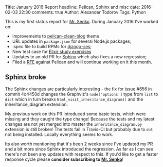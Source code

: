 Title: January 2016 Report
headline: Pelican, Sphinx and misc
date: 2016-02-03 22:30
comments: true
Author: Alexander Todorov
Tags: Python

This is my first status report for [Mr. Senko](http://MrSenko.com). During
January 2016 I've worked on:

* Improvements to
[pelican-clean-blog](https://github.com/gilsondev/pelican-clean-blog/pulls?q=is%3Apr+author%3Aatodorov+is%3Aclosed)
theme
* URL updates in `package.json` for several Node.js packages;
* .spec file to build RPMs for
[django-ses](https://github.com/django-ses/django-ses/pull/83);
* New test case for
[Elixir study exercises](https://github.com/belgian-elixir-study-group/efl/pull/5)
* Updates to an old PR for
[Sphinx](https://github.com/sphinx-doc/sphinx/pull/1902) which also fixes a
new regression;
* Filed a
[RFE](https://github.com/getpelican/pelican/issues/1902) against Pelican
and will continue working on it this month.


Sphinx broke
------------

The Sphinx changes are particularly interesting - the fix for
issue #656 in commit 4c4450d changes the Graphviz's
`node['options']` type from `list` to `dict` which in turn breaks
`html_visit_inheritance_diagram()` and the inheritance_diagram extension.

My previous work on this PR introduced some basic tests, which were missing
and they caught the type change! Because the tests and my latest changes are
not yet merged into master the `inheritance_diagram.py` extension is still
broken! The tests fail in Travis-CI but probably due to `dot` not being
installed. Locally everything seems to work.

Its also worth mentioning that it's been 2 weeks since I've updated my PR
and a bit more since Sphinx introduced the regression. As far as I can see
there's not been any updates with respect to this. 
If you'd like to get a
faster response cycle please **consider subscribing to
[Mr. Senko](/subscribe.html)!**
